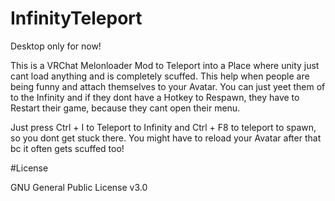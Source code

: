# InfinityTeleport

Desktop only for now!

This is a VRChat Melonloader Mod to Teleport into a Place where unity just cant load anything and is completely scuffed. This help when people are being funny and attach themselves to your Avatar. You can just yeet them of to the Infinity and if they dont have a Hotkey to Respawn, they have to Restart their game, because they cant open their menu.

Just press Ctrl + I to Teleport to Infinity and Ctrl + F8 to teleport to spawn, so you dont get stuck there. You might have to reload your Avatar after that bc it often gets scuffed too!

#License

GNU General Public License v3.0
